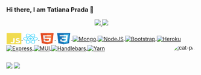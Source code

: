 ### Hi there, I am Tatiana Prada 👋

<div align="center">
  <a href="https://github.com/TatianaPrada">
  <img height="180em" src="https://github-readme-stats.vercel.app/api?username=TatianaPrada&show_icons=true&theme=dracula&include_all_commits=true&count_private=true"/>
  <img height="180em" src="https://github-readme-stats.vercel.app/api/top-langs/?username=TatianaPrada&layout=compact&langs_count=7&theme=dracula"/>
</div>
  
  <div style="display: inline_block"><br>
  <img align="center" alt="JavaScript" height="30" width="40" src="https://raw.githubusercontent.com/devicons/devicon/master/icons/javascript/javascript-plain.svg">
  <img align="center" alt="React" height="30" width="40" src="https://raw.githubusercontent.com/devicons/devicon/master/icons/react/react-original.svg">
  <img align="center" alt="HTML" height="30" width="40" src="https://raw.githubusercontent.com/devicons/devicon/master/icons/html5/html5-original.svg">
  <img align="center" alt="CSS" height="30" width="40" src="https://raw.githubusercontent.com/devicons/devicon/master/icons/css3/css3-original.svg">
  <img align="center" alt="Mongo" height="30" width="40" src="https://cdn.jsdelivr.net/gh/devicons/devicon/icons/mongodb/mongodb-original.svg">
  <img align="center" alt="NodeJS" height="30" width="40" src="https://cdn.jsdelivr.net/gh/devicons/devicon/icons/nodejs/nodejs-original.svg" >
  <img align="center" alt="Bootstrap" height="30" width="40" src="https://cdn.jsdelivr.net/gh/devicons/devicon/icons/bootstrap/bootstrap-plain.svg">
  <img align="center" alt="Heroku" height="30" width="40" src="https://cdn.jsdelivr.net/gh/devicons/devicon/icons/heroku/heroku-plain.svg"  >
  <img align="center" alt="Express" height="30" width="40" src="https://cdn.jsdelivr.net/gh/devicons/devicon/icons/express/express-original.svg" >
  <img align="center" alt="MUI" height="30" width="40" src="https://cdn.jsdelivr.net/gh/devicons/devicon/icons/materialui/materialui-original.svg" >
 <img align="center" alt="Handlebars" height="30" width="40" src="https://cdn.jsdelivr.net/gh/devicons/devicon/icons/handlebars/handlebars-original.svg" >
 <img align="center" alt="Yarn" height="30" width="40" src="https://cdn.jsdelivr.net/gh/devicons/devicon/icons/yarn/yarn-original.svg" >

  <img align="right" alt="cat-pic" height="150" style="border-radius:50px;" src=https://media.giphy.com/media/xFkgeu7dhfgqqxJqmj/giphy.gif>
  </div>
  
##
  
<div> 
  <a href="https://www.linkedin.com/in/tatiana-prada/" target="_blank"><img src="https://img.shields.io/badge/-LinkedIn-%230077B5?style=for-the-badge&logo=linkedin&logoColor=white" target="_blank"></a> 
  <a href = "mailto:tatiana.1227@hotmail.com.com"><img src="https://img.shields.io/badge/-Gmail-%23333?style=for-the-badge&logo=gmail&logoColor=white" target="_blank"></a>


